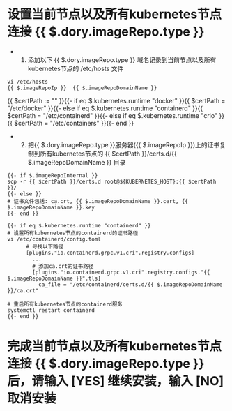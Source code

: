 # 设置当前节点以及所有kubernetes节点连接 {{ $.dory.imageRepo.type }}

- 1. 添加以下 {{ $.dory.imageRepo.type }} 域名记录到当前节点以及所有kubernetes节点的 /etc/hosts 文件

```shell script
vi /etc/hosts
{{ $.imageRepoIp }}  {{ $.imageRepoDomainName }}
```

{{ $certPath := "" }}{{- if eq $.kubernetes.runtime "docker" }}{{ $certPath = "/etc/docker" }}{{- else if eq $.kubernetes.runtime "containerd" }}{{ $certPath = "/etc/containerd" }}{{- else if eq $.kubernetes.runtime "crio" }}{{ $certPath = "/etc/containers" }}{{- end }}
- 2. 把{{ $.dory.imageRepo.type }}服务器({{ $.imageRepoIp }})上的证书复制到所有kubernetes节点的 {{ $certPath }}/certs.d/{{ $.imageRepoDomainName }} 目录

```shell script
{{- if $.imageRepoInternal }}
scp -r {{ $certPath }}/certs.d root@${KUBERNETES_HOST}:{{ $certPath }}/
{{- else }}
# 证书文件包括: ca.crt, {{ $.imageRepoDomainName }}.cert, {{ $.imageRepoDomainName }}.key
{{- end }}

{{- if eq $.kubernetes.runtime "containerd" }}
# 设置所有kubernetes节点的containerd的证书路径
vi /etc/containerd/config.toml
      # 寻找以下路径
      [plugins."io.containerd.grpc.v1.cri".registry.configs]
        ...
        # 添加ca.crt的证书路径
        [plugins."io.containerd.grpc.v1.cri".registry.configs."{{ $.imageRepoDomainName }}".tls]
          ca_file = "/etc/containerd/certs.d/{{ $.imageRepoDomainName }}/ca.crt"

# 重启所有kubernetes节点的containerd服务
systemctl restart containerd
{{- end }}
```

# 完成当前节点以及所有kubernetes节点连接 {{ $.dory.imageRepo.type }}后，请输入 [YES] 继续安装，输入 [NO] 取消安装